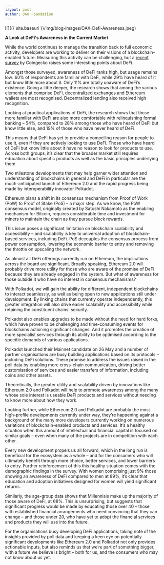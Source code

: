 ```yaml
---
layout: post
author: OAX Foundation
---
```


![]({{ site.baseurl }}/img/blog-images/OAX-Defi-Awareness.jpeg)

<b>A Look at DeFi's Awareness in the Current Market</b>

While the world continues to manage the transition back to full economic activity, developers are working to deliver on their visions of a blockchain-enabled future. Measuring this activity can be challenging, but a <a href="https://www.coingecko.com/buzz/defi-survey">recent survey</a> by Coingecko raises some interesting points about DeFi.  

Amongst those surveyed, awareness of DeFi ranks high, but usage remains low: 60% of respondents are familiar with DeFi, while 29% have heard of it but know little more about it. Only 11% are totally unaware of DeFi’s existence. Going a little deeper, the research shows that among the various elements that comprise DeFi, decentralized exchanges and Ethereum wallets are most recognised. Decentralized lending also received high recognition.  

Looking at practical applications of DeFi, the research shows that those more familiar with DeFi are also more comfortable with relinquishing formal banking – 54%, compared to 28% among those who have heard of DeFi but know little else, and 19% of those who have never heard of DeFi. 

This means that DeFi has yet to provide a compelling reason for people to use it, even if they are actively looking to use DeFi. Those who have heard of DeFi but know little about it have no reason to look for products to use. Across both groups, it’s clear that the broader market still requires education about specific products as well as the basic principles underlying them. 

Two milestone developments that may help garner wider attention and understanding of blockchains in general and DeFi in particular are the much-anticipated launch of Ethereum 2.0 and the rapid progress being made by interoperability innovator Polkadot. 

Ethereum plans a shift in its consensus mechanism from Proof of Work (PoW) to Proof of Stake (PoS) – a major step. As we know, the PoW consensus model, originally created by Satoshi Nakamoto as the enabling mechanism for Bitcoin, requires considerable time and investment for miners to maintain the chain as they pursue block rewards. 

This issue poses a significant limitation on blockchain scalability and accessibility – and scalability is key to universal adoption of blockchain-based services, including DeFi. PoS decouples the consensus process from power consumption, lowering the economic barrier to entry and removing the throttle on upscaling the network. 

As almost all DeFi offerings currently run on Ethereum, the implications across the board are significant. Broadly speaking, Ethereum 2.0 will probably drive more utility for those who are aware of the promise of DeFi because they are already engaged in the system. But what of awareness for those outside it who have no interest in consensus mechanisms? 

With Polkadot, we will gain the ability for different, independent blockchains to interact seamlessly, as well as being open to new applications still under development. By linking chains that currently operate independently, this greater integration will also drive easier scalability and accessibility while retaining the constituent chains’ security. 

Polkadot also enables upgrades to be made without the need for hard forks, which have proven to be challenging and time-consuming events for blockchains actioning significant changes. And it promotes the creation of more specialist services through its ability to be optimised according to the specific demands of various applications. 

Polkadot launched their Mainnet candidate on 26 May and a number of partner organisations are busy building applications based on its protocols – including DeFi solutions. These promise to address the issues raised in the poll data by enabling more cross-chain communication, driving better customisation of services and easier transfers of information, including coins and other assets. 

Theoretically, the greater utility and scalability driven by innovations like Ethereum 2.0 and Polkadot will help to promote awareness among the many whose sole interest is useable DeFi products and services without needing to know more about how they work.  

Looking further, while Ethereum 2.0 and Polkadot are probably the most high-profile developments currently under way, they’re happening against a background of the many more developers currently working on numerous variations of blockchain-enabled products and services. It’s a healthy situation when this amount of intellectual and financial capital is focused on similar goals – even when many of the projects are in competition with each other. 

Every new development propels us all forward, which in the long run is beneficial for the ecosystem as a whole – and for the consumers who will ultimately benefit through more choice, better services, and lower barriers to entry. Further reinforcement of this this healthy situation comes with the demographic findings in the survey.  With women comprising just 9% those showing an awareness of DeFi compared to men at 89%, it’s clear that education and adoption initiatives designed for women will yield significant returns. 

Similarly, the age-group data shows that Millennials make up the majority of those aware of DeFi, at 68%. This is unsurprising, but suggests that significant progress would be made by educating those over 40 – those with established financial arrangements who need convincing that they can change – and those under 20, who have yet to adopt the financial services and products they will use into the future. 

For the organisations busy developing DeFi applications, taking note of the insights provided by poll data and keeping a keen eye on potentially significant developments like Ethereum 2.0 and Polkadot not only provides actionable inputs, but also reminds us that we’re part of something bigger, with a future we believe is bright – both for us, and the consumers who may not know about us yet.  
